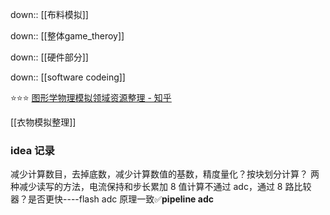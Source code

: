 down:: [[布料模拟]]

down:: [[整体game_theroy]]

down:: [[硬件部分]]

down:: [[software codeing]]

⭐⭐⭐
[图形学物理模拟领域资源整理 - 知乎](https://zhuanlan.zhihu.com/p/444931303?utm_id=0)

[[衣物模拟整理]]

### idea 记录
减少计算数目，去掉底数，减少计算数值的基数，精度量化？按块划分计算？
两种减少读写的方法，电流保持和步长累加
8 值计算不通过 adc，通过 8 路比较器？是否更快----flash adc 原理一致✅**pipeline adc**



